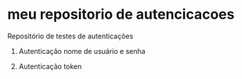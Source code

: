 # meu repositorio de autencicacoes
Repositório de testes de autenticações

1. Autenticação nome de usuário e senha

2. Autenticação token